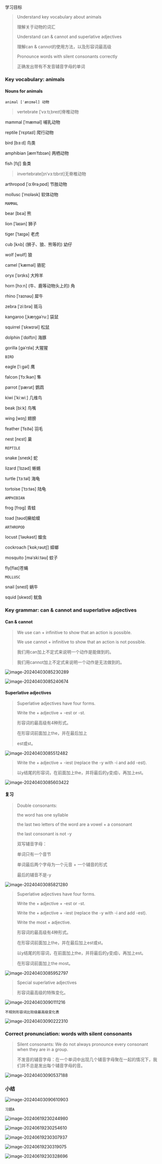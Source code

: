 学习目标

> Understand key vocabulary about animals
>
> 理解关于动物的词汇 
>
> Understand can & cannot and superlative adjectives 
>
> 理解can & cannot的使用方法，以及形容词最高级 
>
> Pronounce words with silent consonants correctly
>
> 正确发出带有不发音辅音字母的单词

### Key vocabulary: animals

#### Nouns for animals

`animal [ˈænɪməl] 动物`

> vertebrate [ˈvɜːtɪˌbreɪt]脊椎动物 

mammal [ˈmæməl] 哺乳动物  

reptile [ˈrɛptaɪl] 爬行动物 

bird [bɜːd] 鸟类 

amphibian [æmˈfɪbɪən] 两栖动物 

fish [fɪʃ] 鱼类

> invertebrate[ɪnˈvɜːtɪbrɪt]无脊椎动物

arthropod [ˈɑːθrəˌpɒd] 节肢动物 

mollusc [ˈmɒləsk] 软体动物 

`MAMMAL`

bear [bɛə] 熊

lion [ˈlaɪən] 狮子

tiger [ˈtaɪɡə] 老虎 

cub [kʌb]  (狮子、狼、熊等的) 幼仔 

wolf [wʊlf] 狼 

camel [ˈkæməl] 骆驼

oryx [ˈɒrɪks] 大羚羊 

horn [hɔːn]  (牛、鹿等动物头上的) 角 

rhino [ˈraɪnəʊ] 犀牛 

zebra [ˈziːbrə] 斑马 

kangaroo [ˌkæŋɡəˈruː] 袋鼠

squirrel [ˈskwɪrəl] 松鼠

dolphin [ˈdɒlfɪn] 海豚 

gorilla [ɡəˈrɪlə] 大猩猩 

`BIRD`

eagle [ˈiːɡəl] 鹰

falcon [ˈfɔːlkən] 隼

parrot [ˈpærət] 鹦鹉 

kiwi [ˈkiːwiː] 几维鸟 

beak [biːk] 鸟嘴

wing [wɪŋ] 翅膀 

feather [ˈfɛðə] 羽毛

nest [nɛst] 巢

`REPTILE`

snake [sneɪk] 蛇

lizard [ˈlɪzəd] 蜥蜴 

turtle [ˈtɜːtəl] 海龟

tortoise [ˈtɔ:təs] 陆龟 

`AMPHIBIAN`

frog [frɒɡ] 青蛙 

toad [təʊd]癞蛤蟆

`ARTHROPOD`

locust [ˈləʊkəst] 蝗虫 

cockroach [ˈkɒkˌrəʊtʃ] 蟑螂 

mosquito [məˈskiːtəʊ] 蚊子 

fly[flaɪ]苍蝇 

`MOLLUSC`

snail [sneɪl] 蜗牛

squid [skwɪd] 鱿鱼 

### Key grammar: can & cannot and superlative adjectives

#### Can & cannot

> We use can + infinitive to show that an action is possible. 
>
> We use cannot + infinitive to show that an action is not possible.
>
> 我们用can加上不定式来说明一个动作是能做到的。 
>
> 我们用cannot加上不定式来说明一个动作是无法做到的。 

![image-20240403085230289](assets/17-U9L1_The_Animal_Kingdom-Vocabulary_Grammar_and_Pronunciation/image-20240403085230289.png)

![image-20240403085240674](assets/17-U9L1_The_Animal_Kingdom-Vocabulary_Grammar_and_Pronunciation/image-20240403085240674.png)

#### Superlative adjectives 

> Superlative adjectives have four forms.
>
> Write the + adjective + -est or -st. 
>
> 形容词的最高级有4种形式。 
>
> 在形容词前面加上the，并在最后加上
>
> est或st。 

![image-20240403085512482](assets/17-U9L1_The_Animal_Kingdom-Vocabulary_Grammar_and_Pronunciation/image-20240403085512482.png)

> Write the + adjective + -iest (replace the -y with -i and add -est). 
>
> 以y结尾的形容词，在前面加上the，并将最后的y变成i，再加上est。 

![image-20240403085603422](assets/17-U9L1_The_Animal_Kingdom-Vocabulary_Grammar_and_Pronunciation/image-20240403085603422.png)

#### 复习

> Double consonants: 
>
> the word has one syllable 
>
> the last two letters of the word are a vowel + a consonant 
>
> the last consonant is not -y 
>
> 双写辅音字母： 
>
> 单词只有一个音节 
>
> 单词最后两个字母为一个元音 + 一个辅音的形式 
>
> 最后的辅音不是-y

![image-20240403085821280](assets/17-U9L1_The_Animal_Kingdom-Vocabulary_Grammar_and_Pronunciation/image-20240403085821280.png)

> Superlative adjectives have four forms. 
>
> Write the + adjective + -est or -st. 
>
> Write the + adjective + -iest (replace the -y with -i and add -est). 
>
> Write the most + adjective. 
>
> 形容词的最高级有4种形式。 
>
> 在形容词前面加上the，并在最后加上est或st。 
>
> 以y结尾的形容词，在前面加上the，并将最后的y变成i，再加上est。 
>
> 在形容词前面加上the most。 

![image-20240403085952797](assets/17-U9L1_The_Animal_Kingdom-Vocabulary_Grammar_and_Pronunciation/image-20240403085952797.png)

> Special superlative adjectives 
>
> 形容词最高级的特殊变化。 

![image-20240403090111216](assets/17-U9L1_The_Animal_Kingdom-Vocabulary_Grammar_and_Pronunciation/image-20240403090111216.png)

`不规则形容词比较级最高级变化表`

![image-20240403090222310](assets/17-U9L1_The_Animal_Kingdom-Vocabulary_Grammar_and_Pronunciation/image-20240403090222310.png)

### Correct pronunciation: words with silent consonants 

> Silent consonants: We do not always pronounce every consonant when they are in a group. 
>
> 不发音的辅音字母：在一个单词中出现几个辅音字母聚在一起的情况下，我们并不总是发出每个辅音字母的音。 

![image-20240403090537188](assets/17-U9L1_The_Animal_Kingdom-Vocabulary_Grammar_and_Pronunciation/image-20240403090537188.png)

### 小结

![image-20240403090610903](assets/17-U9L1_The_Animal_Kingdom-Vocabulary_Grammar_and_Pronunciation/image-20240403090610903.png)

`习题A`

![image-20240619230244980](assets/17-U9L1_The_Animal_Kingdom-Vocabulary_Grammar_and_Pronunciation/image-20240619230244980.png)

![image-20240619230254610](assets/17-U9L1_The_Animal_Kingdom-Vocabulary_Grammar_and_Pronunciation/image-20240619230254610.png)

![image-20240619230307937](assets/17-U9L1_The_Animal_Kingdom-Vocabulary_Grammar_and_Pronunciation/image-20240619230307937.png)

![image-20240619230319075](assets/17-U9L1_The_Animal_Kingdom-Vocabulary_Grammar_and_Pronunciation/image-20240619230319075.png)

![image-20240619230328696](assets/17-U9L1_The_Animal_Kingdom-Vocabulary_Grammar_and_Pronunciation/image-20240619230328696.png)